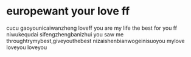# europewant your love ff
cucu
gaoyounicaiwanzheng
loveff
you are my life
the best for you ff
niwukequdai
sifengzhengbanizhui
you saw me throughtrymybest,giveyouthebest
nizaishenbianwogeinisuoyou
mylove
loveyou
loveyou
